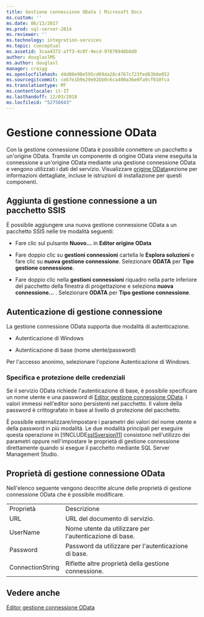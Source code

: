 ```yaml
---
title: Gestione connessione OData | Microsoft Docs
ms.custom: ''
ms.date: 06/13/2017
ms.prod: sql-server-2014
ms.reviewer: ''
ms.technology: integration-services
ms.topic: conceptual
ms.assetid: 3caa4372-aff3-4c0f-9ecd-97870948b8d0
author: douglaslMS
ms.author: douglasl
manager: craigg
ms.openlocfilehash: d4d88e90e595cd69da28c4767c723fed63b0e052
ms.sourcegitcommit: ceb7e1b9e29e02bb0c6ca400a36e0fa9cf010fca
ms.translationtype: MT
ms.contentlocale: it-IT
ms.lasthandoff: 12/03/2018
ms.locfileid: "52756643"
---
```

# <a name="odata-connection-manager"></a>Gestione connessione OData
  Con la gestione connessione OData è possibile connettere un pacchetto a un'origine OData. Tramite un componente di origine OData viene eseguita la connessione a un'origine OData mediante una gestione connessione OData e vengono utilizzati i dati del servizio. Visualizzare [origine OData](../data-flow/odata-source.md)sezione per informazioni dettagliate, incluse le istruzioni di installazione per questi componenti.  
  
## <a name="adding-connection-manager-to-an-ssis-package"></a>Aggiunta di gestione connessione a un pacchetto SSIS  
 È possibile aggiungere una nuova gestione connessione OData a un pacchetto SSIS nelle tre modalità seguenti:  
  
-   Fare clic sul pulsante **Nuovo...** in **Editor origine OData**  
  
-   Fare doppio clic su **gestioni connessioni** cartella le **Esplora soluzioni** e fare clic su **nuova gestione connessione**. Selezionare **ODATA** per **Tipo gestione connessione**.  
  
-   Fare doppio clic nella **gestioni connessioni** riquadro nella parte inferiore del pacchetto della finestra di progettazione e seleziona **nuova connessione...** . Selezionare **ODATA** per **Tipo gestione connessione**.  
  
## <a name="connection-manager-authentication"></a>Autenticazione di gestione connessione  
 La gestione connessione OData supporta due modalità di autenticazione.  
  
-   Autenticazione di Windows  
  
-   Autenticazione di base (nome utente/password)  
  
 Per l'accesso anonimo, selezionare l'opzione Autenticazione di Windows.  
  
### <a name="specifying-and-securing-credentials"></a>Specifica e protezione delle credenziali  
 Se il servizio OData richiede l'autenticazione di base, è possibile specificare un nome utente e una password di [Editor gestione connessione OData](../odata-connection-manager-editor.md). I valori immessi nell'editor sono persistenti nel pacchetto. Il valore della password è crittografato in base al livello di protezione del pacchetto.  
  
 È possibile esternalizzare/impostare i parametri dei valori del nome utente e della password in più modalità. Le due modalità principali per eseguire questa operazione in [!INCLUDE[ssISversion11](../../includes/ssisversion11-md.md)] consistono nell'utilizzo dei parametri oppure nell'impostare le proprietà di gestione connessione direttamente quando si esegue il pacchetto mediante SQL Server Management Studio.  
  
## <a name="odata-connection-manager-properties"></a>Proprietà di gestione connessione OData  
 Nell'elenco seguente vengono descritte alcune delle proprietà di gestione connessione OData che è possibile modificare.  
  
|||  
|-|-|  
|Proprietà|Descrizione|  
|URL|URL del documento di servizio.|  
|UserName|Nome utente da utilizzare per l'autenticazione di base.|  
|Password|Password da utilizzare per l'autenticazione di base.|  
|ConnectionString|Riflette altre proprietà della gestione connessione.|  
  
## <a name="see-also"></a>Vedere anche  
 [Editor gestione connessione OData](../odata-connection-manager-editor.md)  
  
  
